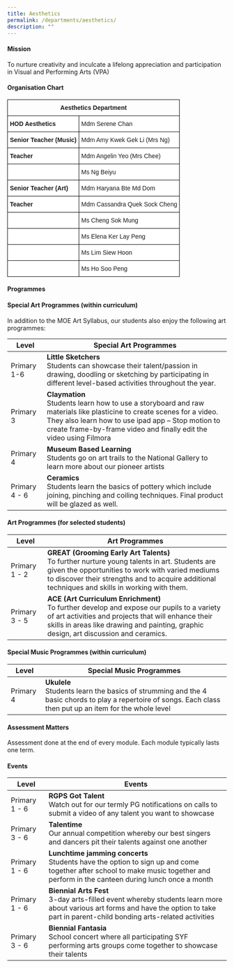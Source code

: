 ```yaml
---
title: Aesthetics
permalink: /departments/aesthetics/
description: ""
---
```

#### **Mission**

To nurture creativity and inculcate a lifelong appreciation and participation in Visual and Performing Arts (VPA)

#### **Organisation Chart**

<style type="text/css">
.tg  {border-collapse:collapse;border-spacing:0;}
.tg td{border-color:black;border-style:solid;border-width:1px;font-family:Arial, sans-serif;font-size:14px;
  overflow:hidden;padding:10px 5px;word-break:normal;}
.tg th{border-color:black;border-style:solid;border-width:1px;font-family:Arial, sans-serif;font-size:14px;
  font-weight:normal;overflow:hidden;padding:10px 5px;word-break:normal;}
.tg .tg-amwm{font-weight:bold;text-align:center;vertical-align:top}
.tg .tg-dgl5{background-color:#FFF;font-weight:bold;text-align:left;vertical-align:top}
.tg .tg-ktyi{background-color:#FFF;text-align:left;vertical-align:top}
</style>
<table class="tg">
<thead>
  <tr>
    <th class="tg-amwm" colspan="2">Aesthetics Department</th>
  </tr>
</thead>
<tbody>
  <tr>
    <td class="tg-dgl5">HOD Aesthetics </td>
    <td class="tg-ktyi">Mdm Serene Chan</td>
  </tr>
  <tr>
    <td class="tg-dgl5">Senior Teacher (Music) </td>
    <td class="tg-ktyi">Mdm Amy Kwek Gek Li (Mrs Ng)</td>
  </tr>
	<tr>
    <td class="tg-dgl5">Teacher</td>
    <td class="tg-ktyi">Mdm Angelin Yeo (Mrs Chee)</td>
  </tr>
	 <tr>
    <td class="tg-ktyi"> </td>
    <td class="tg-ktyi">Ms Ng Beiyu</td>
  </tr>
	<tr>
    <td class="tg-dgl5">Senior Teacher (Art) </td>
    <td class="tg-ktyi">Mdm Haryana Bte Md Dom</td>
  </tr>
  
  <tr>
    <td class="tg-dgl5">Teacher</td>
    <td class="tg-ktyi">Mdm Cassandra Quek Sock Cheng</td>
  </tr>
  <tr>
    <td class="tg-ktyi"> </td>
    <td class="tg-ktyi">Ms Cheng Sok Mung</td>
  </tr>
  <tr>
    <td class="tg-ktyi"> </td>
    <td class="tg-ktyi">Ms Elena Ker Lay Peng</td>
  </tr>
  <tr>
    <td class="tg-ktyi"> </td>
    <td class="tg-ktyi">Ms Lim Siew Hoon</td>
  </tr>
  <tr>
    <td class="tg-ktyi"> </td>
    <td class="tg-ktyi">Ms Ho Soo Peng</td>
  </tr>
</tbody>
</table>

#### **Programmes**

#### Special Art Programmes (within curriculum)

In addition to the MOE Art Syllabus, our students also enjoy the following art programmes:

| Level | Special Art Programmes | 
| -------- | -------- |
|Primary 1-6|**Little Sketchers**<br>Students can showcase their talent/passion in drawing, doodling or sketching by participating in different level-based activities throughout the year.|
|Primary 3| **Claymation**  <br>Students learn how to use a storyboard and raw materials like plasticine to create scenes for a video. They also learn how to use ipad app – Stop motion to create frame-by-frame video and finally edit the video using Filmora |
|Primary 4|**Museum Based Learning**<br>Students go on art trails to the National Gallery to learn more about our pioneer artists|
|Primary 4 - 6|**Ceramics**<br>Students learn the basics of pottery which include joining, pinching and coiling techniques. Final product will be glazed as well.|

#### Art Programmes (for selected students)

| Level      | Art Programmes | 
| --------  | --------               |
|Primary 1 - 2| **GREAT (Grooming Early Art Talents)** <br>To further nurture young talents in art. Students are given the opportunities to work with varied mediums to discover their strengths and to acquire additional techniques and skills in working with them.|
|Primary 3 - 5|**ACE (Art Curriculum Enrichment)** <br>To further develop and expose our pupils to a variety of art activities and projects that will enhance their skills in areas like drawing and painting, graphic design, art discussion and ceramics.|

#### Special Music Programmes (within curriculum)

| Level | Special Music Programmes | 
| -------- | -------- |
|Primary 4|**Ukulele**<br>Students learn the basics of strumming and the 4 basic chords to play a repertoire of songs. Each class then put up an item for the whole level|

#### **Assessment Matters**

Assessment done at the end of every module. Each module typically lasts one term.

#### Events

| Level | Events | 
| -------- | -------- |
|Primary 1 - 6|**RGPS Got Talent**<br>Watch out for our termly PG notifications on calls to submit a video of any talent you want to showcase|
|Primary 3 - 6|**Talentime**<br>Our annual competition whereby our best singers and dancers pit their talents against one another|
|Primary 1 - 6|**Lunchtime jamming concerts**<br>Students have the option to sign up and come together after school to make music together and perform in the canteen during lunch once a month|
|Primary 1 - 6|**Biennial Arts Fest**<br>3-day arts-filled event whereby students learn more about various art forms and have the option to take part in parent-child bonding arts-related activities|
|Primary 3 - 6|**Biennial Fantasia**<br>School concert where all participating SYF performing arts groups come together to showcase their talents|